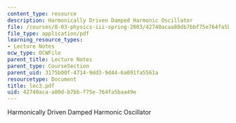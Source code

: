 ```yaml
---
content_type: resource
description: Harmonically Driven Damped Harmonic Oscillator
file: /courses/8-03-physics-iii-spring-2003/42740acaa80db7bbf75e764fa5baa49e_lec3.pdf
file_type: application/pdf
learning_resource_types:
- Lecture Notes
ocw_type: OCWFile
parent_title: Lecture Notes
parent_type: CourseSection
parent_uid: 3175b00f-4714-9dd3-9d44-6a091fa5561a
resourcetype: Document
title: lec3.pdf
uid: 42740aca-a80d-b7bb-f75e-764fa5baa49e
---
```

Harmonically Driven Damped Harmonic Oscillator

